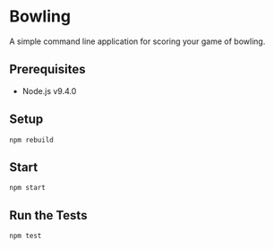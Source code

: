 # Bowling
A simple command line application for scoring your game of bowling.

## Prerequisites
- Node.js v9.4.0

## Setup
`npm rebuild`

## Start
`npm start`

## Run the Tests
`npm test`
